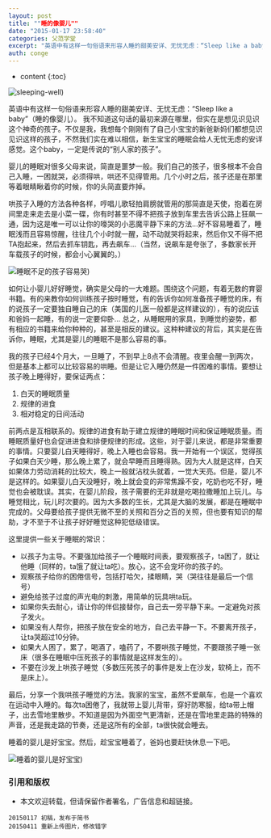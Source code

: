 ```yaml
---
layout: post
title: ""睡的像婴儿""
date: "2015-01-17 23:58:40"
categories: 父范学堂
excerpt: "英语中有这样一句俗语来形容人睡的甜美安详、无忧无虑：“Sleep like a baby”（睡的像婴儿）。 我不知道这句话的最初来源在哪里，但实..."
auth: conge
---
```

* content
{:toc}

![sleeping-well](/assets/images/父范学堂/118382-964ac7f7032e5f56.jpg))

英语中有这样一句俗语来形容人睡的甜美安详、无忧无虑：“Sleep like a baby”（睡的像婴儿）。 我不知道这句话的最初来源在哪里，但实在是想见识见识这个神奇的孩子。不仅是我，我想每个刚刚有了自己小宝宝的新爸新妈们都想见识见识这样的孩子，不然我们实在难以相信，新生宝宝的睡眠会给人无忧无虑的安详感觉。这个baby，一定是传说的“别人家的孩子”。

婴儿的睡眠对很多父母来说，简直是噩梦一般。我们自己的孩子，很多根本不会自己入睡，一困就哭，必须得哄，哄还不见得管用。几个小时之后，孩子还是在那里等着眼睛瞅着你的时候，你的头简直要炸掉。

哄孩子入睡的方法各种各样，哼唱儿歌轻拍肩膀就管用的那简直是天使，抱着在房间里走来走去是小菜一碟，你有时甚至不得不把孩子放到车里去告诉公路上狂飙一通，因为这是唯一可以让你的嚎哭的小恶魔平静下来的方法...好不容易睡着了，睡眠浅而且容易惊醒，往往几个小时就一醒，动不动就哭将起来，然后你又不得不把TA抱起来，然后去抓车钥匙，再去飙车...（当然，说飙车是夸张了，多数家长开车载孩子的时候，都会小心翼翼的。）

![睡眠不足的孩子容易哭](/assets/images/父范学堂/118382-dba191f874d593d9.jpg))

如何让小婴儿好好睡觉，确实是父母的一大难题。围绕这个问题，有着无数的育婴书籍。有的来教你如何训练孩子按时睡觉，有的告诉你如何准备孩子睡觉的床，有的说孩子一定要独自睡自己的床（美国的儿医一般都是这样建议的），有的说应该和爸妈一起睡，有的说一定要仰卧... 总之，从睡眠用的家具，到睡觉的姿势，都有相应的书籍来给你种种的，甚至是相反的建议。这种种建议的背后，其实是在告诉你，睡眠，尤其是婴儿的睡眠不是那么容易的事。

我的孩子已经4个月大，一旦睡了，不到早上8点不会清醒。夜里会醒一到两次，但是基本上都可以比较容易的哄睡。但是让它入睡仍然是一件困难的事情。要想让孩子晚上睡得好，要保证两点：

1. 白天的睡眠质量
2. 规律的进食
3. 相对稳定的日间活动

前两点是互相联系的。规律的进食有助于建立规律的睡眠时间和保证睡眠质量。而睡眠质量好也会促进进食和排便规律的形成。这些，对于婴儿来说，都是非常重要的事情。只要婴儿白天睡得好，晚上入睡也会容易。我一开始有一个误区，觉得孩子如果白天少睡，那么晚上累了，就会早睡而且睡得熟。因为大人就是这样，白天如果体力劳动消耗的比较大，晚上一般就沾枕头就着，一觉大天亮。但是，婴儿不是这样的。如果婴儿白天没睡好，晚上就会变的非常焦躁不安，吃奶也吃不好，睡觉也会被耽误。其实，在婴儿阶段，孩子需要的无非就是吃喝拉撒睡加上玩儿。与睡觉相比，玩儿时次要的。因为大多数的生长，尤其是大脑的发展，都是在睡眠中完成的。父母要给孩子提供无微不至的关照和百分之百的关照，但也要有知识的帮助，才不至于不让孩子好好睡觉这种犯低级错误。

这里提供一些关于睡眠的常识：

* 以孩子为主导。不要强加给孩子一个睡眠时间表，要观察孩子，ta困了，就让他睡（同样的，ta饿了就让ta吃）。放心，这不会宠坏你的孩子的。
* 观察孩子给你的困倦信号，包括打哈欠，揉眼睛，哭（哭往往是最后一个信号）
* 避免给孩子过度的声光电的刺激，用简单的玩具哄ta玩。
* 如果你失去耐心，请让你的伴侣接替你，自己去一旁平静下来。一定避免对孩子发火。
* 如果没有人帮你，把孩子放在安全的地方，自己去平静一下。不要离开孩子，让ta哭超过10分钟。
* 如果大人困了，累了，喝酒了，嗑药了，不要哄孩子睡觉，不要跟孩子睡一张床（很多在睡眠中压死孩子的事情就是这样发生的）。
* 不要在沙发上哄孩子睡觉（多数压死孩子的事件是发上在沙发，软椅上，而不是床上）。

最后，分享一个我哄孩子睡觉的方法。我家的宝宝，虽然不爱飙车，也是一个喜欢在运动中入睡的。每次ta困倦了，我就带上婴儿背带，穿好防寒服，给ta带上帽子，出去雪地里散步。不知道是因为外面空气更清新，还是在雪地里走路的特殊的声音，还是我走路的节奏，还是这所有的全部，ta很快就会睡去。

睡着的婴儿是好宝宝。然后，趁宝宝睡着了，爸妈也要赶快休息一下吧。

![睡着的婴儿是好宝宝](/assets/images/父范学堂/118382-ba62c422463f25ea.jpg))


### 引用和版权

* 本文欢迎转载，但请保留作者署名，广告信息和超链接。

```
20150117 初稿，发布于简书
20150411 重新上传图片，修改错字
```
